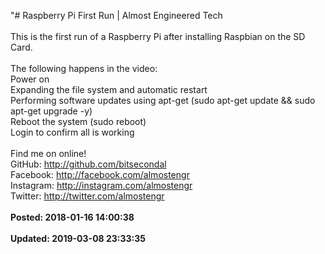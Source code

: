 "# Raspberry Pi First Run | Almost Engineered Tech<br /><br />This is the first run of a Raspberry Pi after installing Raspbian on the SD Card. <br /><br />The following happens in the video: <br />Power on<br />Expanding the file system and automatic restart<br />Performing software updates using apt-get (sudo apt-get update && sudo apt-get upgrade -y)<br />Reboot the system (sudo reboot)<br />Login to confirm all is working<br /><br />Find me on online!<br />GitHub: http://github.com/bitsecondal<br />Facebook: http://facebook.com/almostengr<br />Instagram: http://instagram.com/almostengr<br />Twitter: http://twitter.com/almostengr<br /><br />**Posted: 2018-01-16 14:00:38** <br /><br />**Updated: 2019-03-08 23:33:35** <br /><br />
